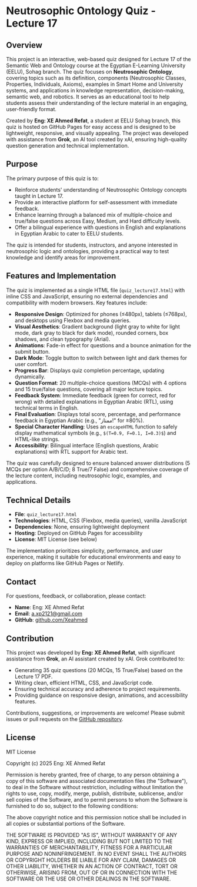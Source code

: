 # Neutrosophic Ontology Quiz - Lecture 17

## Overview

This project is an interactive, web-based quiz designed for Lecture 17 of the Semantic Web and Ontology course at the Egyptian E-Learning University (EELU), Sohag branch. The quiz focuses on **Neutrosophic Ontology**, covering topics such as its definition, components (Neutrosophic Classes, Properties, Individuals, Axioms), examples in Smart Home and University systems, and applications in knowledge representation, decision-making, semantic web, and robotics. It serves as an educational tool to help students assess their understanding of the lecture material in an engaging, user-friendly format.

Created by **Eng: XE Ahmed Refat**, a student at EELU Sohag branch, this quiz is hosted on GitHub Pages for easy access and is designed to be lightweight, responsive, and visually appealing. The project was developed with assistance from **Grok**, an AI tool created by xAI, ensuring high-quality question generation and technical implementation.

## Purpose

The primary purpose of this quiz is to:
- Reinforce students' understanding of Neutrosophic Ontology concepts taught in Lecture 17.
- Provide an interactive platform for self-assessment with immediate feedback.
- Enhance learning through a balanced mix of multiple-choice and true/false questions across Easy, Medium, and Hard difficulty levels.
- Offer a bilingual experience with questions in English and explanations in Egyptian Arabic to cater to EELU students.

The quiz is intended for students, instructors, and anyone interested in neutrosophic logic and ontologies, providing a practical way to test knowledge and identify areas for improvement.

## Features and Implementation

The quiz is implemented as a single HTML file (`quiz_lecture17.html`) with inline CSS and JavaScript, ensuring no external dependencies and compatibility with modern browsers. Key features include:

- **Responsive Design**: Optimized for phones (≤480px), tablets (≤768px), and desktops using Flexbox and media queries.
- **Visual Aesthetics**: Gradient background (light gray to white for light mode, dark gray to black for dark mode), rounded corners, box shadows, and clean typography (Arial).
- **Animations**: Fade-in effect for questions and a bounce animation for the submit button.
- **Dark Mode**: Toggle button to switch between light and dark themes for user comfort.
- **Progress Bar**: Displays quiz completion percentage, updating dynamically.
- **Question Format**: 20 multiple-choice questions (MCQs) with 4 options and 15 true/false questions, covering all major lecture topics.
- **Feedback System**: Immediate feedback (green for correct, red for wrong) with detailed explanations in Egyptian Arabic (RTL), using technical terms in English.
- **Final Evaluation**: Displays total score, percentage, and performance feedback in Egyptian Arabic (e.g., "ممتاز!" for ≥80%).
- **Special Character Handling**: Uses an `escapeHTML` function to safely display mathematical symbols (e.g., `$(T=0.9, F=0.1, I=0.3)$`) and HTML-like strings.
- **Accessibility**: Bilingual interface (English questions, Arabic explanations) with RTL support for Arabic text.

The quiz was carefully designed to ensure balanced answer distributions (5 MCQs per option A/B/C/D; 8 True/7 False) and comprehensive coverage of the lecture content, including neutrosophic logic, examples, and applications.

## Technical Details

- **File**: `quiz_lecture17.html`
- **Technologies**: HTML, CSS (Flexbox, media queries), vanilla JavaScript
- **Dependencies**: None, ensuring lightweight deployment
- **Hosting**: Deployed on GitHub Pages for accessibility
- **License**: MIT License (see below)

The implementation prioritizes simplicity, performance, and user experience, making it suitable for educational environments and easy to deploy on platforms like GitHub Pages or Netlify.

## Contact

For questions, feedback, or collaboration, please contact:

- **Name**: Eng: XE Ahmed Refat
- **Email**: [a.xp2121@gmail.com](mailto:a.xp2121@gmail.com)
- **GitHub**: [github.com/Xeahmed](https://github.com/Xeahmed)

## Contribution

This project was developed by **Eng: XE Ahmed Refat**, with significant assistance from **Grok**, an AI assistant created by xAI. Grok contributed to:
- Generating 35 quiz questions (20 MCQs, 15 True/False) based on the Lecture 17 PDF.
- Writing clean, efficient HTML, CSS, and JavaScript code.
- Ensuring technical accuracy and adherence to project requirements.
- Providing guidance on responsive design, animations, and accessibility features.

Contributions, suggestions, or improvements are welcome! Please submit issues or pull requests on the [GitHub repository](https://github.com/Xeahmed).

## License

MIT License

Copyright (c) 2025 Eng: XE Ahmed Refat

Permission is hereby granted, free of charge, to any person obtaining a copy of this software and associated documentation files (the "Software"), to deal in the Software without restriction, including without limitation the rights to use, copy, modify, merge, publish, distribute, sublicense, and/or sell copies of the Software, and to permit persons to whom the Software is furnished to do so, subject to the following conditions:

The above copyright notice and this permission notice shall be included in all copies or substantial portions of the Software.

THE SOFTWARE IS PROVIDED "AS IS", WITHOUT WARRANTY OF ANY KIND, EXPRESS OR IMPLIED, INCLUDING BUT NOT LIMITED TO THE WARRANTIES OF MERCHANTABILITY, FITNESS FOR A PARTICULAR PURPOSE AND NONINFRINGEMENT. IN NO EVENT SHALL THE AUTHORS OR COPYRIGHT HOLDERS BE LIABLE FOR ANY CLAIM, DAMAGES OR OTHER LIABILITY, WHETHER IN AN ACTION OF CONTRACT, TORT OR OTHERWISE, ARISING FROM, OUT OF OR IN CONNECTION WITH THE SOFTWARE OR THE USE OR OTHER DEALINGS IN THE SOFTWARE.
